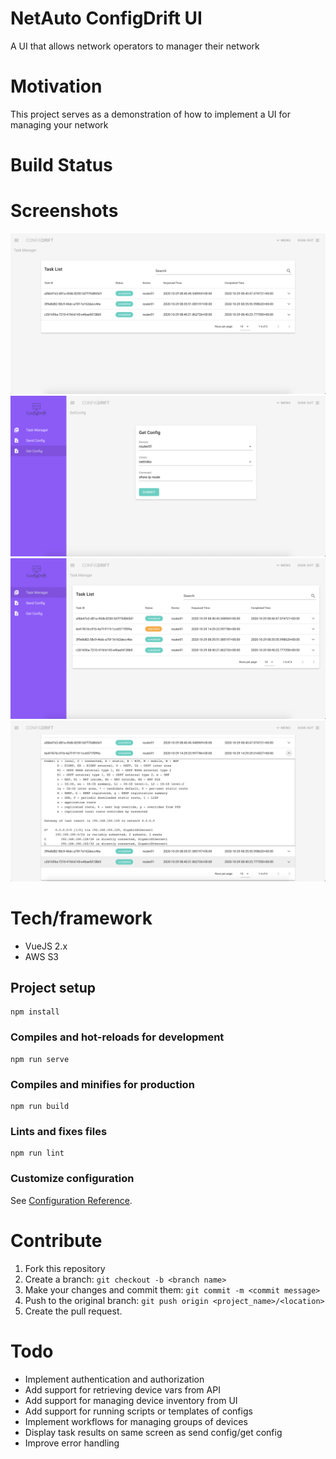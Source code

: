 # NetAuto ConfigDrift UI
A UI that allows network operators to manager their network

# Motivation
This project serves as a demonstration of how to implement a UI for managing your network

# Build Status

# Screenshots
![Dashboard](https://github.com/jgcasd/netauto-config-drift-ui/blob/main/docs/dashboard.png)
![Send Command](https://github.com/jgcasd/netauto-config-drift-ui/blob/main/docs/send_command.png)
![Requested](https://github.com/jgcasd/netauto-config-drift-ui/blob/main/docs/requested.png)
![Output](https://github.com/jgcasd/netauto-config-drift-ui/blob/main/docs/output.png)

# Tech/framework
* VueJS 2.x
* AWS S3


## Project setup
```
npm install
```

### Compiles and hot-reloads for development
```
npm run serve
```

### Compiles and minifies for production
```
npm run build
```

### Lints and fixes files
```
npm run lint
```

### Customize configuration
See [Configuration Reference](https://cli.vuejs.org/config/).


# Contribute
1) Fork this repository
2) Create a branch: ```git checkout -b <branch name>```
3) Make your changes and commit them: ```git commit -m <commit message>```
4) Push to the original branch: ```git push origin <project_name>/<location>```
5) Create the pull request.

# Todo
* Implement authentication and authorization
* Add support for retrieving device vars from API
* Add support for managing device inventory from UI
* Add support for running scripts or templates of configs
* Implement workflows for managing groups of devices
* Display task results on same screen as send config/get config
* Improve error handling